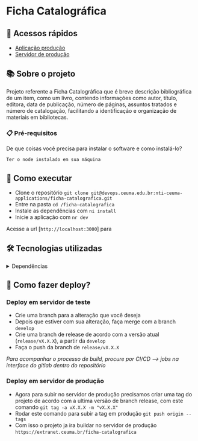 # Ficha Catalográfica

## 📌 Acessos rápidos
- [Aplicação produção](https://www.extranet.ceuma.br/ficha-catalografica)
- [Servidor de produção](http://melpomene.ceuma.edu.br:9000/)

## 📚 Sobre o projeto

Projeto referente a Ficha Catalográfica que é breve descrição bibliográfica de um item, como um livro, contendo informações como autor, título, editora, data de publicação, número de páginas, assuntos tratados e número de catalogação, facilitando a identificação e organização de materiais em bibliotecas.


### 📋 Pré-requisitos

De que coisas você precisa para instalar o software e como instalá-lo?

```
Ter o node instalado em sua máquina
```

## 🚀 Como executar

- Clone o repositório `git clone git@devops.ceuma.edu.br:nti-ceuma-applications/ficha-catalografica.git`
- Entre na pasta `cd /ficha-catalografica`
- Instale as dependências com `ni install`
- Inicie a aplicação com `nr dev`

Acesse a url [`http://localhost:3000`] para 

## 🛠 Tecnologias utilizadas

<details>
  <summary>Dependências</summary>
  <pre>
  "dependencies": {
      "@hookform/resolvers": "^3.1.0",
      "@radix-ui/react-popover": "^1.0.5",
      "@radix-ui/react-tooltip": "^1.0.5",
      "@stitches/react": "^1.2.8",
      "axios": "^1.4.0",
      "next": "13.2.4",
      "pdfmake": "^0.2.7",
      "phosphor-react": "^1.4.1",
      "preline": "^2.0.3",
      "react": "18.2.0",
      "react-dom": "18.2.0",
      "react-hook-form": "^7.44.3",
      "react-select": "^5.7.2",
      "zod": "^3.21.4"
    },
    "devDependencies": {
      "@rocketseat/eslint-config": "^1.2.0",
      "@types/node": "18.15.10",
      "@types/pdfmake": "^0.2.2",
      "@types/react": "18.0.29",
      "@types/react-dom": "18.0.11",
      "eslint": "^8.36.0",
      "eslint-config-next": "13.2.4",
      "typescript": "5.0.2"
    }
  </pre>
</details>


## 🐙 Como fazer deploy?

### Deploy em servidor de teste
- Crie uma branch para a alteração que você deseja
- Depois que estiver com sua alteração, faça merge com a branch `develop`
- Crie uma branch de release de acordo com a versão atual (`release/vX.X.X`), a partir da `develop`
- Faça o push da branch de `release/vX.X.X`

*Para acompanhar o processo de build, procure por CI/CD --> jobs na interface do gitlab dentro do repositório*

### Deploy em servidor de produção
- Agora para subir no servidor de produção precisamos criar uma tag do projeto de acordo com a ultima versão de branch release, com este comando `git tag -a vX.X.X -m "vX.X.X"`
- Rodar este comando para subir a tag em produção `git push origin --tags`
- Com isso o projeto ja ira buildar no servidor de produção `https://extranet.ceuma.br/ficha-catalografica`
